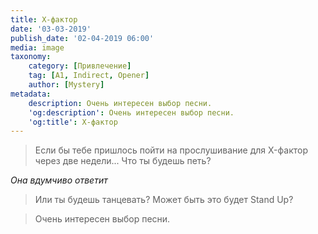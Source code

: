 ```yaml
---
title: X-фактор
date: '03-03-2019'
publish_date: '02-04-2019 06:00'
media: image
taxonomy:
    category: [Привлечение]
    tag: [A1, Indirect, Opener]
    author: [Mystery]
metadata:
    description: Очень интересен выбор песни.
    'og:description': Очень интересен выбор песни.
    'og:title': X-фактор
---
```


>  Если бы тебе пришлось пойти на прослушивание для X-фактор через две недели... Что ты будешь петь?

_Она вдумчиво ответит_

> Или ты будешь танцевать? Может быть это будет Stand Up?

> Очень интересен выбор песни.